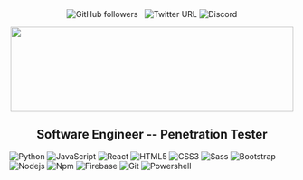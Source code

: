 <div align="center">
<img alt="GitHub followers" src="https://img.shields.io/github/followers/hassan-tahir?label=Do%20Follow&style=social"> &nbsp;
<img alt="Twitter URL" src="https://img.shields.io/twitter/url?style=social&url=https%3A%2F%2Ftwitter.com%2Fhassan_tahir_">
<img alt="Discord" src="https://img.shields.io/discord/885141541411250216?label=Discord&style=social">
  </div>
<p align="center">  <img src="https://github.com/hassan-tahir/hassan-tahir.github.io/blob/main/images/hassan%20tahir%20logo.png"  height="150" width="500"></p>
<h2 align="center">Software Engineer -- Penetration Tester</h2>

![Python](http://img.shields.io/badge/-Python-3776AB?style=flat-square&logo=python&logoColor=ffffff)
![JavaScript](https://img.shields.io/badge/-JavaScript-%23F7DF1C?style=flat-square&logo=javascript&logoColor=000000&labelColor=%23F7DF1C&color=%23FFCE5A)
![React](https://img.shields.io/badge/-React-61DAFB?style=flat-square&logo=react&logoColor=ffffff)
![HTML5](https://img.shields.io/badge/-HTML5-%23E44D27?style=flat-square&logo=html5&logoColor=ffffff)
![CSS3](https://img.shields.io/badge/-CSS3-%231572B6?style=flat-square&logo=css3)
![Sass](https://img.shields.io/badge/-Sass-%23CC6699?style=flat-square&logo=sass&logoColor=ffffff)
![Bootstrap](https://img.shields.io/badge/-Bootstrap-563D7C?style=flat-square&logo=Bootstrap)
![Nodejs](https://img.shields.io/badge/-Nodejs-339933?style=flat-square&logo=Node.js&logoColor=ffffff)
![Npm](https://img.shields.io/badge/-npm-CB3837?style=flat-square&logo=npm)
![Firebase](https://img.shields.io/badge/-Firebase-FFCA28?style=flat-square&logo=firebase&logoColor=ffffff)
![Git](https://img.shields.io/badge/-Git-%23F05032?style=flat-square&logo=git&logoColor=%23ffffff)
![Powershell](http://img.shields.io/badge/-Powershell-5391FE?style=flat-square&logo=powershell&logoColor=ffffff)

